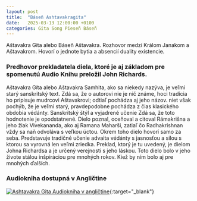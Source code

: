 ```yaml
---
layout: post
title:  "Báseň Ashtavakragita"
date:   2025-03-13 12:00:00 +0100
categories: Gita Song Pieseň Báseň
---
```


Aštavakra Gita alebo Báseň Aštavakra.
Rozhovor medzi Králom Janakom a Aštavakrom.
Hovorí o jednote bytia a absencií duality existencie.

### Predhovor prekladatela diela, ktoré je aj základom pre spomenutú Audio Knihu preložil John Richards.

Aštavakra Gíta alebo Aštavakra Samhita, ako sa niekedy nazýva, je
veľmi starý sanskritský text. Zdá sa, že o autorovi nie je nič známe, hoci
tradícia ho pripisuje mudrcovi Aštavakrovi; odtiaľ pochádza aj jeho názov. niet však pochýb, že je veľmi starý, pravdepodobne pochádza z čias
klasického obdobia védánty. Sanskritský štýl a vyjadrené učenie
Zdá sa, že toto hodnotenie je opodstatnené.
Dielo poznal, oceňoval a citoval Rámakrišna a jeho žiak
Vivekananda, ako aj Ramana Maharši, zatiaľ čo Radhakrishnan vždy
sa naň odvoláva s veľkou úctou. Okrem toho dielo hovorí samo za seba.
Predstavuje tradičné učenie advaita védánty s jasnosťou a silou
s ktorou sa vyrovná len veľmi zriedka.
Preklad, ktorý je tu uvedený, je dielom Johna Richardsa a je určený verejnosti
s jeho láskou. Toto dielo bolo v jeho živote stálou inšpiráciou pre mnohých
rokov. Kiež by ním bolo aj pre mnohých ďalších.

### Audiokniha dostupná v Angličtine

[![Ashtavakra Gita Audiokniha v angličtine](https://img.youtube.com/vi/0H_tqaiwt2w/hqdefault.jpg)](https://www.youtube.com/watch?v=0H_tqaiwt2w){:target="_blank"}
